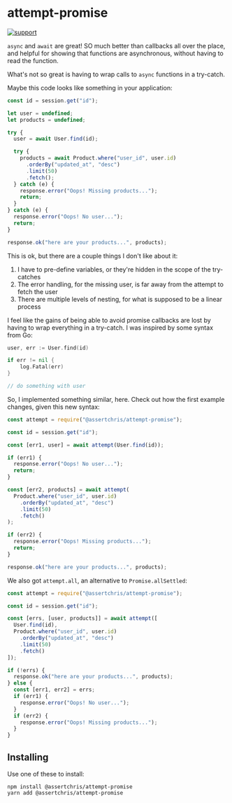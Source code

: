 # attempt-promise

[![support](https://enjoy.gitstore.app/repositories/badge-assertchris/attempt-promise.svg)](https://enjoy.gitstore.app/repositories/assertchris/attempt-promise)

`async` and `await` are great! SO much better than callbacks all over the place, and helpful for showing that functions are asynchronous, without having to read the function.

What's not so great is having to wrap calls to `async` functions in a try-catch.

Maybe this code looks like something in your application:

```js
const id = session.get("id");

let user = undefined;
let products = undefined;

try {
  user = await User.find(id);

  try {
    products = await Product.where("user_id", user.id)
      .orderBy("updated_at", "desc")
      .limit(50)
      .fetch();
  } catch (e) {
    response.error("Oops! Missing products...");
    return;
  }
} catch (e) {
  response.error("Oops! No user...");
  return;
}

response.ok("here are your products...", products);
```

This is ok, but there are a couple things I don't like about it:

1. I have to pre-define variables, or they're hidden in the scope of the try-catches
2. The error handling, for the missing user, is far away from the attempt to fetch the user
3. There are multiple levels of nesting, for what is supposed to be a linear process

I feel like the gains of being able to avoid promise callbacks are lost by having to wrap everything in a try-catch. I was inspired by some syntax from Go:

```go
user, err := User.find(id)

if err != nil {
    log.Fatal(err)
}

// do something with user
```

So, I implemented something similar, here. Check out how the first example changes, given this new syntax:

```js
const attempt = require("@assertchris/attempt-promise");

const id = session.get("id");

const [err1, user] = await attempt(User.find(id));

if (err1) {
  response.error("Oops! No user...");
  return;
}

const [err2, products] = await attempt(
  Product.where("user_id", user.id)
    .orderBy("updated_at", "desc")
    .limit(50)
    .fetch()
);

if (err2) {
  response.error("Oops! Missing products...");
  return;
}

response.ok("here are your products...", products);
```

We also got `attempt.all`, an alternative to `Promise.allSettled`:

```js
const attempt = require("@assertchris/attempt-promise");

const id = session.get("id");

const [errs, [user, products]] = await attempt([
  User.find(id),
  Product.where("user_id", user.id)
    .orderBy("updated_at", "desc")
    .limit(50)
    .fetch()
]);

if (!errs) {
  response.ok("here are your products...", products);
} else {
  const [err1, err2] = errs;
  if (err1) {
    response.error("Oops! No user...");
  }
  if (err2) {
    response.error("Oops! Missing products...");
  }
}
```



## Installing

Use one of these to install:

```
npm install @assertchris/attempt-promise
yarn add @assertchris/attempt-promise
```
